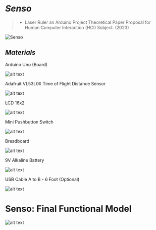 # ***Senso***

> - Laser Ruler an Arduino Project Theoretical Paper Proposal for Human Computer Interaction (HCI) Subject. (2023)


![Senso](Senso.png)

## ***Materials***

Arduino Uno (Board)

![alt text](<1. Arduino Uno Board.png>)

Adafruit VL53L0X Time of Flight 
Distance Sensor

![alt text](<2. Laser Module.png>)

LCD 16x2

![alt text](<3. LCD Display.png>)

Mini Pushbutton Switch

![alt text](<4. Push Button.png>)

Breadboard

![alt text](<5. Breadboard.png>)


9V Alkaline Battery

![alt text](<6. Battery.png>)

USB Cable A to B - 6 Foot (Optional)

![alt text](<7. USB Cable.png>)


# Senso: Final Functional Model

![alt text](<Senso (Final Functional Model).png>)

